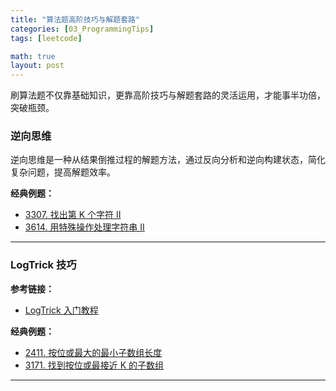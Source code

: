 ```yaml
---
title: "算法题高阶技巧与解题套路"
categories: [03_ProgrammingTips]
tags: [leetcode]

math: true
layout: post
---
```


刷算法题不仅靠基础知识，更靠高阶技巧与解题套路的灵活运用，才能事半功倍，突破瓶颈。

### 逆向思维

逆向思维是一种从结果倒推过程的解题方法，通过反向分析和逆向构建状态，简化复杂问题，提高解题效率。

**经典例题：**
- [3307. 找出第 K 个字符 II](https://leetcode.cn/problems/find-the-k-th-character-in-string-game-ii/)
- [3614. 用特殊操作处理字符串 II](https://leetcode.cn/problems/process-string-with-special-operations-ii/)

---

### LogTrick 技巧

**参考链接：**
- [LogTrick 入门教程](https://zhuanlan.zhihu.com/p/1933215367158830792)

**经典例题：**
- [2411. 按位或最大的最小子数组长度](https://leetcode.cn/problems/smallest-subarrays-with-maximum-bitwise-or/)
- [3171. 找到按位或最接近 K 的子数组](https://leetcode.cn/problems/find-subarray-with-bitwise-or-closest-to-k/)

---
